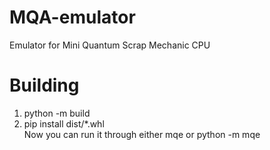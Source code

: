 # MQA-emulator
Emulator for Mini Quantum Scrap Mechanic CPU
# Building
1. python -m build
2. pip install dist/\*.whl
<br/>Now you can run it through either mqe or python -m mqe
